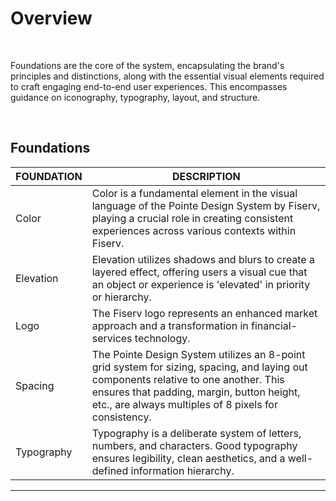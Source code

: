 # Overview

</br>

Foundations are the core of the system, encapsulating the brand's principles and distinctions, along with the essential visual elements required to craft engaging end-to-end user experiences. This encompasses guidance on iconography, typography, layout, and structure.

</br>

## Foundations

| FOUNDATION | DESCRIPTION |
| -------- | -------- |
| Color   | Color is a fundamental element in the visual language of the Pointe Design System by Fiserv, playing a crucial role in creating consistent experiences across various contexts within Fiserv.   |
| Elevation   | Elevation utilizes shadows and blurs to create a layered effect, offering users a visual cue that an object or experience is 'elevated' in priority or hierarchy.   |
| Logo   | The Fiserv logo represents an enhanced market approach and a transformation in financial-services technology.   |
| Spacing   | The Pointe Design System utilizes an 8-point grid system for sizing, spacing, and laying out components relative to one another. This ensures that padding, margin, button height, etc., are always multiples of 8 pixels for consistency.   |
| Typography   | Typography is a deliberate system of letters, numbers, and characters. Good typography ensures legibility, clean aesthetics, and a well-defined information hierarchy.   |
___
